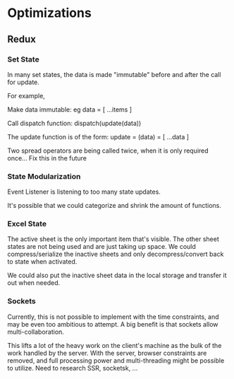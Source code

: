 # Optimizations

## Redux

### Set State

In many set states, the data is made "immutable" before and after the call for update.

For example,

Make data immutable: eg data = [ ...items ]

Call dispatch function: dispatch(update(data))

The update function is of the form: update = (data) = [ ...data ]

Two spread operators are being called twice, when it is only required once... Fix this in the future

### State Modularization

Event Listener is listening to too many state updates.

It's possible that we could categorize and shrink the amount of functions.

### Excel State

The active sheet is the only important item that's visible. The other sheet states are not being used and are just taking up space. We could compress/serialize the inactive sheets and only decompress/convert back to state when activated.

We could also put the inactive sheet data in the local storage and transfer it out when needed.

### Sockets

Currently, this is not possible to implement with the time constraints, and may be even too ambitious to attempt. A big benefit is that sockets allow multi-collaboration.

This lifts a lot of the heavy work on the client's machine as the bulk of the work handled by the server. With the server, browser constraints are removed, and full processing power and multi-threading might be possible to utilize. Need to research SSR, socketsk, ...
